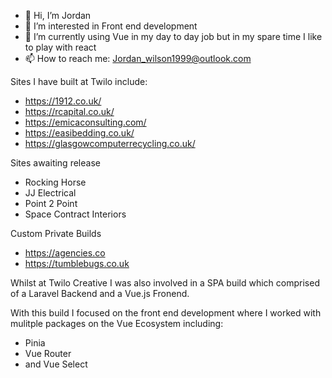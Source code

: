 - 👋 Hi, I’m Jordan
- 👀 I’m interested in Front end development
- 🌱 I’m currently using Vue in my day to day job but in my spare time I like to play with react
- 📫 How to reach me:  Jordan_wilson1999@outlook.com

Sites I have built at Twilo include:
- https://1912.co.uk/
- https://rcapital.co.uk/
- https://emicaconsulting.com/
- https://easibedding.co.uk/
- https://glasgowcomputerrecycling.co.uk/

Sites awaiting release
- Rocking Horse
- JJ Electrical
- Point 2 Point
- Space Contract Interiors

Custom Private Builds
- https://agencies.co
- https://tumblebugs.co.uk

Whilst at Twilo Creative I was also involved in a SPA build which comprised of a Laravel Backend and a Vue.js Fronend.

With this build I focused on the front end development where I worked with mulitple packages on the Vue Ecosystem including:
- Pinia
- Vue Router
- and Vue Select


<!---
BiggyJDev/BiggyJDev is a ✨ special ✨ repository because its `README.md` (this file) appears on your GitHub profile.
You can click the Preview link to take a look at your changes.
--->
